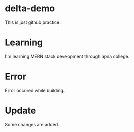 # delta-demo
This is just github practice.

# Learning
I'm learning MERN stack development through apna college.

# Error
Error occured while building.

# Update
Some changes are added.